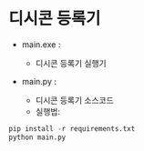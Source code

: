 # 디시콘 등록기

- main.exe :
  - 디시콘 등록기 실행기

- main.py :
  - 디시콘 등록기 소스코드
  - 실행법:  
```py
pip install -r requirements.txt
python main.py
```
